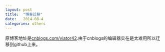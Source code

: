 ```yaml
---
layout: post
title:  "博客迁移"
date:   2014-08-4
categories: others
---
```


原博客地址是[cnblogs.com/viator42](http://www.cnblogs.com/viator42/).由于cnblogs的编辑器实在是太难用所以迁移到github上来。

